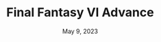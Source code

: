 ---
layout: gba
title: "Final Fantasy VI Advance"
categories:
 - approved
 - gba
 - universal
 - safe
tags:
- final fantasy
date: May 9, 2023
permalink: /games/ffvi/play/details
publisher: Square Enix
edition: us
gid: ffvi
---